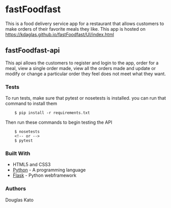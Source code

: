 # fastFoodfast

This is a food delivery service app for a restaurant that allows customers to make orders of their favorite meals they like.
This app is hosted on 
https://kdaglas.github.io/fastFoodfast/UI/index.html

## fastFoodfast-api

This api allows the customers to register and login to the app, order for a meal, view a single order made, view all the orders made and update or modify or change a particular order they feel does not meet what they want.

### Tests

To run tests, make sure that pytest or nosetests is installed. you can run that command to install them
```
    $ pip install -r requirements.txt
```
Then run these commands to begin testing the API
```
    $ nosetests
    <!-- or -->
    $ pytest
```

### Built With

- HTML5 and CSS3
- [Python](https://www.python.org/) - A programming language
- [Flask](https://flask.pocoo.org/) - Python webframework

### Authors

Douglas Kato
